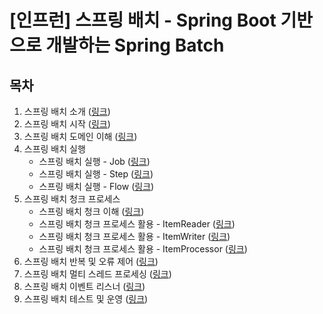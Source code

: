 # [인프런] 스프링 배치 - Spring Boot 기반으로 개발하는 Spring Batch

## 목차

1. 스프링 배치 소개 (<a href="/section/section1#readme" target="_blank">링크</a>)</br>
2. 스프링 배치 시작 (<a href="/section/section2#readme" target="_blank">링크</a>)</br>
3. 스프링 배치 도메인 이해 (<a href="/section/section3#readme" target="_blank">링크</a>)</br>
4. 스프링 배치 실행
   - 스프링 배치 실행 - Job (<a href="/section/section4_1#readme" target="_blank">링크</a>)</br>
   - 스프링 배치 실행 - Step (<a href="/section/section4_2#readme" target="_blank">링크</a>)</br>
   - 스프링 배치 실행 - Flow (<a href="/section/section4_3#readme" target="_blank">링크</a>)</br>
5. 스프링 배치 청크 프로세스
   - 스프링 배치 청크 이해 (<a href="/section/section5_1#readme" target="_blank">링크</a>)</br>
   - 스프링 배치 청크 프로세스 활용 - ItemReader (<a href="/section/section5_2#readme" target="_blank">링크</a>)</br>
   - 스프링 배치 청크 프로세스 활용 - ItemWriter (<a href="/section/section5_3#readme" target="_blank">링크</a>)</br>
   - 스프링 배치 청크 프로세스 활용 - ItemProcessor (<a href="/section/section5_4#readme" target="_blank">링크</a>)</br>
6. 스프링 배치 반복 및 오류 제어 (<a href="/section/section6#readme" target="_blank">링크</a>)</br>
7. 스프링 배치 멀티 스레드 프로세싱 (<a href="/section/section7#readme" target="_blank">링크</a>)</br>
8. 스프링 배치 이벤트 리스너 (<a href="/section/section8#readme" target="_blank">링크</a>)</br>
9. 스프링 배치 테스트 및 운영 (<a href="/section/section9#readme" target="_blank">링크</a>)</br>
